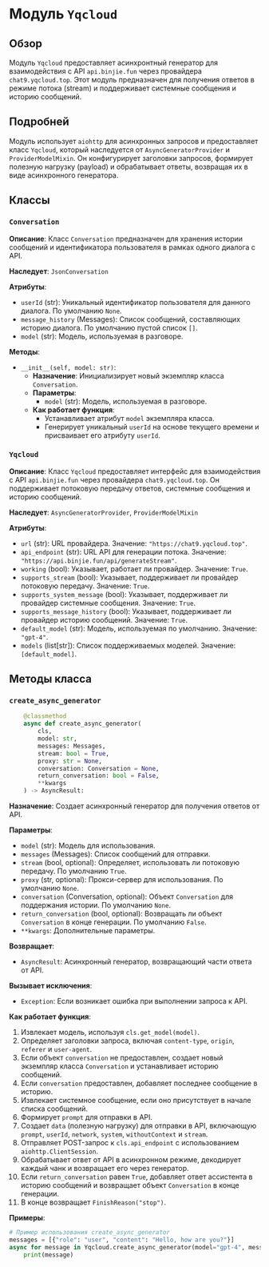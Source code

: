 # Модуль `Yqcloud`

## Обзор

Модуль `Yqcloud` предоставляет асинхронтный генератор для взаимодействия с API `api.binjie.fun` через провайдера `chat9.yqcloud.top`. Этот модуль предназначен для получения ответов в режиме потока (stream) и поддерживает системные сообщения и историю сообщений.

## Подробней

Модуль использует `aiohttp` для асинхронных запросов и предоставляет класс `Yqcloud`, который наследуется от `AsyncGeneratorProvider` и `ProviderModelMixin`. Он конфигурирует заголовки запросов, формирует полезную нагрузку (payload) и обрабатывает ответы, возвращая их в виде асинхронного генератора.

## Классы

### `Conversation`

**Описание**: Класс `Conversation` предназначен для хранения истории сообщений и идентификатора пользователя в рамках одного диалога с API.

**Наследует**: `JsonConversation`

**Атрибуты**:

-   `userId` (str): Уникальный идентификатор пользователя для данного диалога. По умолчанию `None`.
-   `message_history` (Messages): Список сообщений, составляющих историю диалога. По умолчанию пустой список `[]`.
-   `model` (str): Модель, используемая в разговоре.

**Методы**:

-   `__init__(self, model: str)`:
    *   **Назначение**: Инициализирует новый экземпляр класса `Conversation`.
    *   **Параметры**:
        *   `model` (str): Модель, используемая в разговоре.
    *   **Как работает функция**:
        *   Устанавливает атрибут `model` экземпляра класса.
        *   Генерирует уникальный `userId` на основе текущего времени и присваивает его атрибуту `userId`.

### `Yqcloud`

**Описание**: Класс `Yqcloud` предоставляет интерфейс для взаимодействия с API `api.binjie.fun` через провайдера `chat9.yqcloud.top`. Он поддерживает потоковую передачу ответов, системные сообщения и историю сообщений.

**Наследует**: `AsyncGeneratorProvider`, `ProviderModelMixin`

**Атрибуты**:

-   `url` (str): URL провайдера. Значение: `"https://chat9.yqcloud.top"`.
-   `api_endpoint` (str): URL API для генерации потока. Значение: `"https://api.binjie.fun/api/generateStream"`.
-   `working` (bool): Указывает, работает ли провайдер. Значение: `True`.
-   `supports_stream` (bool): Указывает, поддерживает ли провайдер потоковую передачу. Значение: `True`.
-   `supports_system_message` (bool): Указывает, поддерживает ли провайдер системные сообщения. Значение: `True`.
-   `supports_message_history` (bool): Указывает, поддерживает ли провайдер историю сообщений. Значение: `True`.
-   `default_model` (str): Модель, используемая по умолчанию. Значение: `"gpt-4"`.
-   `models` (list[str]): Список поддерживаемых моделей. Значение: `[default_model]`.

## Методы класса

### `create_async_generator`

```python
    @classmethod
    async def create_async_generator(
        cls,
        model: str,
        messages: Messages,
        stream: bool = True,
        proxy: str = None,
        conversation: Conversation = None,
        return_conversation: bool = False,
        **kwargs
    ) -> AsyncResult:
```

**Назначение**: Создает асинхронный генератор для получения ответов от API.

**Параметры**:

-   `model` (str): Модель для использования.
-   `messages` (Messages): Список сообщений для отправки.
-   `stream` (bool, optional): Определяет, использовать ли потоковую передачу. По умолчанию `True`.
-   `proxy` (str, optional): Прокси-сервер для использования. По умолчанию `None`.
-   `conversation` (Conversation, optional): Объект `Conversation` для поддержания истории. По умолчанию `None`.
-   `return_conversation` (bool, optional): Возвращать ли объект `Conversation` в конце генерации. По умолчанию `False`.
-   `**kwargs`: Дополнительные параметры.

**Возвращает**:

-   `AsyncResult`: Асинхронный генератор, возвращающий части ответа от API.

**Вызывает исключения**:

-   `Exception`: Если возникает ошибка при выполнении запроса к API.

**Как работает функция**:

1.  Извлекает модель, используя `cls.get_model(model)`.
2.  Определяет заголовки запроса, включая `content-type`, `origin`, `referer` и `user-agent`.
3.  Если объект `conversation` не предоставлен, создает новый экземпляр класса `Conversation` и устанавливает историю сообщений.
4.  Если `conversation` предоставлен, добавляет последнее сообщение в историю.
5.  Извлекает системное сообщение, если оно присутствует в начале списка сообщений.
6.  Формирует `prompt` для отправки в API.
7.  Создает `data` (полезную нагрузку) для отправки в API, включающую `prompt`, `userId`, `network`, `system`, `withoutContext` и `stream`.
8.  Отправляет POST-запрос к `cls.api_endpoint` с использованием `aiohttp.ClientSession`.
9.  Обрабатывает ответ от API в асинхронном режиме, декодирует каждый чанк и возвращает его через генератор.
10. Если `return_conversation` равен `True`, добавляет ответ ассистента в историю сообщений и возвращает объект `Conversation` в конце генерации.
11. В конце возвращает `FinishReason("stop")`.

**Примеры**:

```python
# Пример использования create_async_generator
messages = [{"role": "user", "content": "Hello, how are you?"}]
async for message in Yqcloud.create_async_generator(model="gpt-4", messages=messages):
    print(message)